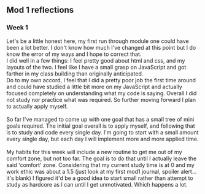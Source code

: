 ## Mod 1 reflections
### Week 1
Let's be a little honest here, my first run through module one could have been a lot better. I don't know how much I've changed at this point but I do know the error of my ways and I hope to correct that.<br>
I did well in a few things: I feel pretty good about html and css, and my layouts of the two. I feel like I have a small grasp on JavaScript and got farther in my class building than originally anticipated. <br>
Do to my own accord, I feel that I did a pretty poor job the first time around and  could have studied a little bit more on my JavaScript and actually focused completely on understanding what my code is saying. Overall I did not study nor practice what was required. So further moving forward I plan to actually apply myself. <br>
<br>
So far I've managed to come up with one goal that has a small tree of mini goals required. The initial goal overall is to apply myself, and following that is to study and code every single day. I'm going to start with a small amount every single day, but each day I will implement more and more applied time. <br>
<br>
My habits for this week will include a new routine to get me out of my comfort zone, but not too far. The goal is to do that until I actually leave the said 'comfort' zone. Considering that my current study time is at 0 and my work ethic was about a 1.5 (just look at my first mod1 journal, spoiler alert... it's blank) I figured it'd be a good idea to start small rather than attempt to study as hardcore as I can until I get unmotivated. Which happens a lot.
